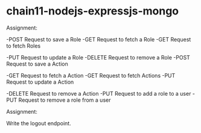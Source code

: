 # chain11-nodejs-expressjs-mongo


Assignment:

-POST Request to save a Role
-GET Request to fetch a Role
-GET Request to fetch Roles

-PUT Request to update a Role
-DELETE Request to remove a Role
-POST Request to save a Action

-GET Request to fetch a Action
-GET Request to fetch Actions
-PUT Request to update a Action

-DELETE Request to remove a Action
-PUT Request to add a  role to a user
-PUT Request to remove a role from a user


Assignment:

Write the logout endpoint.